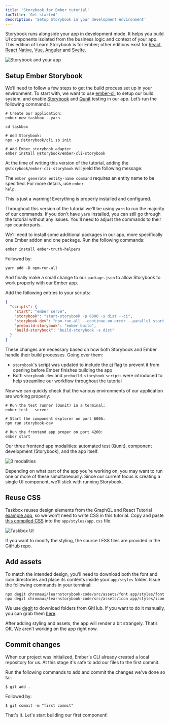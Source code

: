 ```yaml
---
title: 'Storybook for Ember tutorial'
tocTitle: 'Get started'
description: 'Setup Storybook in your development environment'
---
```


Storybook runs alongside your app in development mode. It helps you build UI components isolated from the business logic and context of your app. This edition of Learn Storybook is for Ember; other editions exist for [React](/react/en/get-started), [React Native](/react-native/en/get-started), [Vue](/vue/en/get-started), [Angular](/angular/en/get-started) and [Svelte](/svelte/en/get-started).

![Storybook and your app](/intro-to-storybook/storybook-relationship.jpg)

## Setup Ember Storybook

We’ll need to follow a few steps to get the build process set up in your environment. To start with, we want to use [ember-cli](https://github.com/ember-cli/ember-cli) to setup our build system, and enable [Storybook](https://storybook.js.org/) and [Qunit](https://qunitjs.com/) testing in our app. Let’s run the following commands:

```shell
# Create our application:
ember new taskbox --yarn

cd taskbox

# Add Storybook:
npx -p @storybook/cli sb init

# Add Ember storybook adapter
ember install @storybook/ember-cli-storybook
```

<div class="aside">
At the time of writing this version of the tutorial, adding the <code>@storybook/ember-cli-storybook</code> will yield the following message:

The <code>ember generate entity-name command</code> requires an entity name to be specified. For more details, use <code>ember help</code>.

This is just a warning! Everything is properly installed and configured.

Throughout this version of the tutorial we'll be using <code>yarn</code> to run the majority of our commands. If you don't have <code>yarn</code> installed, you can still go through the tutorial without any issues. You'll need to adjust the commands to their <code>npm</code> counterparts.

</div>

We'll need to install some additional packages in our app, more specifically one Ember addon and one package. Run the following commands:

```shell
ember install ember-truth-helpers
```

Followed by:

```shell
yarn add -D npm-run-all
```

And finally make a small change to our <code>package.json</code> to allow Storybook to work properly with our Ember app.

Add the following entries to your scripts:

```json
{
  "scripts": {
    "start": "ember serve",
    "storybook": "start-storybook -p 6006 -s dist --ci",
    "storybook-dev": "npm-run-all --continue-on-error --parallel start storybook",
    "prebuild-storybook": "ember build",
    "build-storybook": "build-storybook -s dist"
  }
}
```

These changes are necessary based on how both Storybook and Ember handle their build processes. Going over them:

- `storybook`'s script was updated to include the [ci](https://storybook.js.org/docs/react/api/cli-options#start-storybook) flag to prevent it from opening before Ember finishes building the app
- Both `storybook-dev` and `prebuild-storybook` `scripts` were introduced to help streamline our workflow throughout the tutorial

Now we can quickly check that the various environments of our application are working properly:

```shell
# Run the test runner (Qunit) in a terminal:
ember test --server

# Start the component explorer on port 6006:
npm run storybook-dev

# Run the frontend app proper on port 4200:
ember start
```

Our three frontend app modalities: automated test (Qunit), component development (Storybook), and the app itself.

![3 modalities](/intro-to-storybook/app-three-modalities-ember.png)

Depending on what part of the app you’re working on, you may want to run one or more of these simultaneously. Since our current focus is creating a single UI component, we’ll stick with running Storybook.

## Reuse CSS

Taskbox reuses design elements from the GraphQL and React Tutorial [example app](https://blog.hichroma.com/graphql-react-tutorial-part-1-6-d0691af25858), so we won’t need to write CSS in this tutorial. Copy and paste [this compiled CSS](https://github.com/chromaui/learnstorybook-code/blob/master/src/index.css) into the `app/styles/app.css` file.

![Taskbox UI](/intro-to-storybook/ss-browserchrome-taskbox-learnstorybook.png)

<div class="aside">
If you want to modify the styling, the source LESS files are provided in the GitHub repo.
</div>

## Add assets

To match the intended design, you'll need to download both the font and icon directories and place its contents inside your `app/styles` folder. Issue the following commands in your terminal:

```shell
npx degit chromaui/learnstorybook-code/src/assets/font app/styles/font
npx degit chromaui/learnstorybook-code/src/assets/icon app/styles/icon
```

<div class="aside">
We use <a href="https://github.com/Rich-Harris/degit">degit</a> to download folders from GitHub. If you want to do it manually, you can grab them <a href="https://github.com/chromaui/learnstorybook-code/tree/master/src/assets">here</a>.
</div>

After adding styling and assets, the app will render a bit strangely. That’s OK. We aren’t working on the app right now.

## Commit changes

When our project was initialized, Ember's CLI already created a local repository for us. At this stage it's safe to add our files to the first commit.

Run the following commands to add and commit the changes we've done so far.

```shell
$ git add .
```

Followed by:

```shell
$ git commit -m "first commit"
```

That's it. Let's start building our first component!
